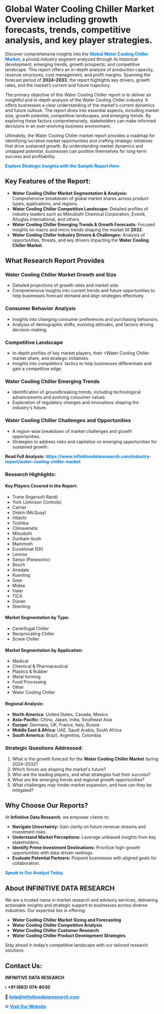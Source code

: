 <h1>Global Water Cooling Chiller Market Overview including growth forecasts, trends, competitive analysis, and key player strategies.</h1>
<p>
Discover comprehensive insights into the 
<a href="https://www.infinitivedataresearch.com/industry-report/water-cooling-chiller-market" rel="dofollow" style="color: #007BFF; text-decoration: none;"><strong>Global Water Cooling Chiller Market</strong></a>, a pivotal industry segment analyzed through its historical development, emerging trends, growth prospects, and competitive landscape. This report offers an in-depth analysis of production capacity, revenue structures, cost management, and profit margins. Spanning the forecast period of <strong>2024–2033</strong>, the report highlights key drivers, growth rates, and the market’s current and future trajectory.
</p>
<p>
The primary objective of this Water Cooling Chiller report is to deliver an insightful and in-depth analysis of the Water Cooling Chiller industry. It offers businesses a clear understanding of the market's current dynamics and future outlook. The report dives into essential aspects, including market size, growth potential, competitive landscapes, and emerging trends. By exploring these factors comprehensively, stakeholders can make informed decisions in an ever-evolving business environment.
</p>
<p>
Ultimately, the Water Cooling Chiller market report provides a roadmap for identifying lucrative market opportunities and crafting strategic initiatives that drive sustained growth. By understanding market dynamics and untapped potential, businesses can position themselves for long-term success and profitability.
</p>
<p>
<a href="https://www.infinitivedataresearch.com/request-sample/reportId=107628" style="color: #007BFF; text-decoration: none;"><strong>Explore Strategic Insights with the Sample Report Here</strong></a>
</p>

<h2>Key Features of the Report:</h2>
<ul>
<li><strong>Water Cooling Chiller Market Segmentation & Analysis:</strong> Comprehensive breakdown of global market shares across product types, applications, and regions.</li>
<li><strong>Water Cooling Chiller Competitive Landscape:</strong> Detailed profiles of industry leaders such as Mitsubishi Chemical Corporation, Evonik, Altuglas International, and others.</li>
<li><strong>Water Cooling Chiller Emerging Trends & Growth Forecasts:</strong> Focused insights on macro and micro trends shaping the market till <strong>2032</strong>.</li>
<li><strong>Water Cooling Chiller Industry Drivers & Challenges:</strong> Analysis of opportunities, threats, and key drivers impacting the <strong>Water Cooling Chiller Market</strong>.</li>
</ul>

<h2>What Research Report Provides</h2>
<h3>Water Cooling Chiller Market Growth and Size</h3>
<ul>
<li>Detailed projections of growth rates and market size.</li>
<li>Comprehensive insights into current trends and future opportunities to help businesses forecast demand and align strategies effectively.</li>
</ul>

<h3>Consumer Behavior Analysis</h3>
<ul>
<li>Insights into changing consumer preferences and purchasing behaviors.</li>
<li>Analysis of demographic shifts, evolving attitudes, and factors driving decision-making.</li>
</ul>

<h3>Competitive Landscape</h3>
<ul>
<li>In-depth profiles of key market players, their >Water Cooling Chiller market share, and strategic initiatives.</li>
<li>Insights into competitors' tactics to help businesses differentiate and gain a competitive edge.</li>
</ul>

<h3>Water Cooling Chiller Emerging Trends</h3>
<ul>
<li>Identification of groundbreaking trends, including technological advancements and evolving consumer values.</li>
<li>Exploration of regulatory changes and innovations shaping the industry's future.</li>
</ul>

<h3>Water Cooling Chiller Challenges and Opportunities</h3>
<ul>
<li>A region-wise breakdown of market challenges and growth opportunities.</li>
<li>Strategies to address risks and capitalize on emerging opportunities for sustained growth.</li>
</ul>
<p><strong>Read Full Analysis:</strong> <a href="https://www.infinitivedataresearch.com/industry-report/water-cooling-chiller-market" rel="dofollow" style="color: #007BFF; text-decoration: none;"><strong>https://www.infinitivedataresearch.com/industry-report/water-cooling-chiller-market</strong></a></p>
<h3>Research Highlights:</h3>
<h4>Key Players Covered in the Report:</h4>
<ul><li>Trane (Ingersoll-Rand)</li><li>York (Johnson Controls)</li><li>Carrier</li><li>Dinkin (McQuay)</li><li>Hitachi</li><li>Toshiba</li><li>Climaveneta</li><li>Mitsubshi</li><li>Dunham-bush</li><li>Mammoth</li><li>Euroklimat (EK)</li><li>Lennox</li><li>Sanyo (Panasonic)</li><li>Bosch</li><li>Airedale</li><li>Kuenling</li><li>Gree</li><li>Midea</li><li>Haier</li><li>TICA</li><li>Dunan</li><li>Shenling</li></ul>
<h4>Market Segmentation by Type:</h4>
<ul><li>Centrifugal Chiller</li><li>Reciprocating Chiller</li><li>Screw Chiller</li></ul>
<h4>Market Segmentation by Application:</h4>
<ul><li>Medical</li><li>Chemical &amp; Pharmaceutical</li><li>Plastics &amp; Rubber</li><li>Metal forming</li><li>Food Processing</li><li>Other</li><li>Water Cooling Chiller</li></ul>

<h4>Regional Analysis:</h4>
<ul>
<li><strong>North America:</strong> United States, Canada, Mexico</li>
<li><strong>Asia-Pacific:</strong> China, Japan, India, Southeast Asia</li>
<li><strong>Europe:</strong> Germany, UK, France, Italy, Russia</li>
<li><strong>Middle East & Africa:</strong> UAE, Saudi Arabia, South Africa</li>
<li><strong>South America:</strong> Brazil, Argentina, Colombia</li>
</ul>

<h3>Strategic Questions Addressed:</h3>
<ol>
<li>What is the growth forecast for the <strong>Water Cooling Chiller Market</strong> during 2024–2032?</li>
<li>Which forces are shaping the market's future?</li>
<li>Who are the leading players, and what strategies fuel their success?</li>
<li>What are the emerging trends and regional growth opportunities?</li>
<li>What challenges may hinder market expansion, and how can they be mitigated?</li>
</ol>

<h2>Why Choose Our Reports?</h2>
<p>At <strong>Infinitive Data Research</strong>, we empower clients to:</p>
<ul>
<li><strong>Navigate Uncertainty:</strong> Gain clarity on future revenue streams and investment risks.</li>
<li><strong>Understand Market Perceptions:</strong> Leverage unbiased insights from key stakeholders.</li>
<li><strong>Identify Prime Investment Destinations:</strong> Prioritize high-growth opportunities with data-driven rankings.</li>
<li><strong>Evaluate Potential Partners:</strong> Pinpoint businesses with aligned goals for collaboration.</li>
</ul>
<p><a href="https://www.infinitivedataresearch.com/industry-report/water-cooling-chiller-market" rel="dofollow" style="color: #007BFF; text-decoration: none;"><strong>Speak to Our Analyst Today</strong></a></p>

<h2>About INFINITIVE DATA RESEARCH</h2>
<p>We are a trusted name in market research and advisory services, delivering actionable insights and strategic support to businesses across diverse industries. Our expertise lies in offering:</p>
<ul>
<li><strong>Water Cooling Chiller Market Sizing and Forecasting</strong></li>
<li><strong>Water Cooling Chiller Competitive Analysis</strong></li>
<li><strong>Water Cooling Chiller Customer Research</strong></li>
<li><strong>Water Cooling Chiller Product Development Strategies</strong></li>
</ul>
<p>Stay ahead in today’s competitive landscape with our tailored research solutions.</p>

<h2>Contact Us:</h2>
<p><strong>INFINITIVE DATA RESEARCH</strong></p>
<p>📞 <strong>+91 (883) 074-8030</strong></p>
<p>📧 <strong><a href="mailto:help@infinitivedataresearch.com" style="color: #007BFF;">help@infinitivedataresearch.com</a></strong></p>
<p>🌐 <strong><a href="https://www.infinitivedataresearch.com" rel="dofollow" style="color: #007BFF;">Visit Our Website</a></strong></p>